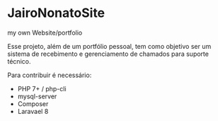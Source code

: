 # JairoNonatoSite
my own Website/portfolio

Esse projeto, além de um portfólio pessoal, tem como objetivo ser um sistema de recebimento e gerenciamento de chamados para suporte técnico.

Para contribuir é necessário:
  * PHP 7+ / php-cli
  * mysql-server
  * Composer
  * Laravael 8
  
  

